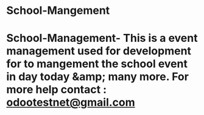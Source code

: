 # School-Mangement
# School-Management- This is a event  management used for development for  to mangement the school event in day today &amp;amp; many more. For more help contact : odootestnet@gmail.com
